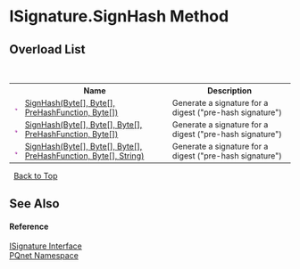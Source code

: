 # ISignature.SignHash Method 
 


## Overload List
&nbsp;<table><tr><th></th><th>Name</th><th>Description</th></tr><tr><td>![Public method](media/pubmethod.gif "Public method")</td><td><a href="a8f37972-4fcb-b095-08f2-1a98457d5d68">SignHash(Byte[], Byte[], PreHashFunction, Byte[])</a></td><td>
Generate a signature for a digest ("pre-hash signature")</td></tr><tr><td>![Public method](media/pubmethod.gif "Public method")</td><td><a href="f8f8a0bb-e990-b264-669f-8def850cfc82">SignHash(Byte[], Byte[], Byte[], PreHashFunction, Byte[])</a></td><td>
Generate a signature for a digest ("pre-hash signature")</td></tr><tr><td>![Public method](media/pubmethod.gif "Public method")</td><td><a href="08f5b35b-d346-ce56-5a94-077b987016c5">SignHash(Byte[], Byte[], Byte[], PreHashFunction, Byte[], String)</a></td><td>
Generate a signature for a digest ("pre-hash signature")</td></tr></table>&nbsp;
<a href="#isignature.signhash-method">Back to Top</a>

## See Also


#### Reference
<a href="4b80cef4-24a0-c733-a838-392068369ad7">ISignature Interface</a><br /><a href="fc4f881f-e121-9cf0-ed49-65bf6b5a005d">PQnet Namespace</a><br />
